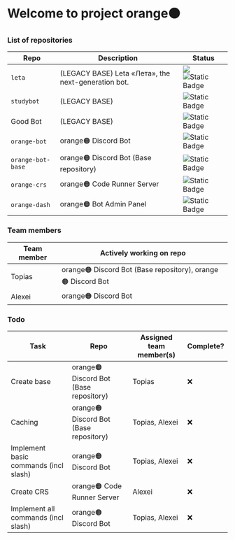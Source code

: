 # Welcome to project orange🟠

### List of repositories
| Repo | Description | Status |
| ---- | ----------- | ------ |
| `leta` | (LEGACY BASE) Leta «Лета», the next-generation bot. | ![](https://github.com/Order-332/leta/actions/workflows/main.yml/badge.svg) ![Static Badge](https://img.shields.io/badge/Sunsetting_in_2024-navy) |
| `studybot` | (LEGACY BASE) | ![Static Badge](https://img.shields.io/badge/Archived-orange) |
| Good Bot | (LEGACY BASE) | ![Static Badge](https://img.shields.io/badge/Unknown-grey) |
| `orange-bot` | orange🟠 Discord Bot | ![Static Badge](https://img.shields.io/badge/Early_Development-yellow) |
| `orange-bot-base` | orange🟠 Discord Bot (Base repository) | ![Static Badge](https://img.shields.io/badge/Early_Development-yellow) |
| `orange-crs` | orange🟠 Code Runner Server | ![Static Badge](https://img.shields.io/badge/Planned-blue) |
| `orange-dash` | orange🟠 Bot Admin Panel | ![Static Badge](https://img.shields.io/badge/Future-purple)  |

### Team members
| Team member | Actively working on repo |
| ----------- | ------------------------ |
| Topias | orange🟠 Discord Bot (Base repository), orange🟠 Discord Bot |
| Alexei | orange🟠 Discord Bot |

### Todo
| Task | Repo | Assigned team member(s) | Complete? |
| ---- | ---- | ----------------------- | --------- |
| Create base | orange🟠 Discord Bot (Base repository) | Topias | ❌ |
| Caching | orange🟠 Discord Bot (Base repository) | Topias, Alexei | ❌ |
| Implement basic commands (incl slash) | orange🟠 Discord Bot | Topias, Alexei | ❌ |
| Create CRS | orange🟠 Code Runner Server | Alexei | ❌ |
| Implement all commands (incl slash) | orange🟠 Discord Bot | Topias, Alexei | ❌ |
